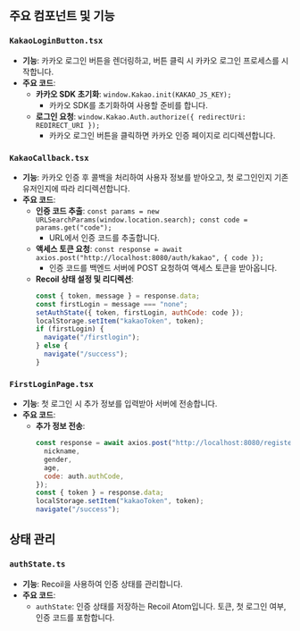 ## 주요 컴포넌트 및 기능

### `KakaoLoginButton.tsx`
- **기능**: 카카오 로그인 버튼을 렌더링하고, 버튼 클릭 시 카카오 로그인 프로세스를 시작합니다.
- **주요 코드**:
  - **카카오 SDK 초기화**: `window.Kakao.init(KAKAO_JS_KEY);`
    - 카카오 SDK를 초기화하여 사용할 준비를 합니다.
  - **로그인 요청**: `window.Kakao.Auth.authorize({ redirectUri: REDIRECT_URI });`
    - 카카오 로그인 버튼을 클릭하면 카카오 인증 페이지로 리디렉션합니다.

### `KakaoCallback.tsx`
- **기능**: 카카오 인증 후 콜백을 처리하여 사용자 정보를 받아오고, 첫 로그인인지 기존 유저인지에 따라 리디렉션합니다.
- **주요 코드**:
  - **인증 코드 추출**: `const params = new URLSearchParams(window.location.search); const code = params.get("code");`
    - URL에서 인증 코드를 추출합니다.
  - **액세스 토큰 요청**: `const response = await axios.post("http://localhost:8080/auth/kakao", { code });`
    - 인증 코드를 백엔드 서버에 POST 요청하여 액세스 토큰을 받아옵니다.
  - **Recoil 상태 설정 및 리디렉션**: 
    ```javascript
    const { token, message } = response.data;
    const firstLogin = message === "none";
    setAuthState({ token, firstLogin, authCode: code });
    localStorage.setItem("kakaoToken", token);
    if (firstLogin) {
      navigate("/firstlogin");
    } else {
      navigate("/success");
    }
    ```

### `FirstLoginPage.tsx`
- **기능**: 첫 로그인 시 추가 정보를 입력받아 서버에 전송합니다.
- **주요 코드**:
  - **추가 정보 전송**: 
    ```javascript
    const response = await axios.post("http://localhost:8080/register", {
      nickname,
      gender,
      age,
      code: auth.authCode,
    });
    const { token } = response.data;
    localStorage.setItem("kakaoToken", token);
    navigate("/success");
    ```

## 상태 관리

### `authState.ts`
- **기능**: Recoil을 사용하여 인증 상태를 관리합니다.
- **주요 코드**:
  - `authState`: 인증 상태를 저장하는 Recoil Atom입니다. 토큰, 첫 로그인 여부, 인증 코드를 포함합니다.

